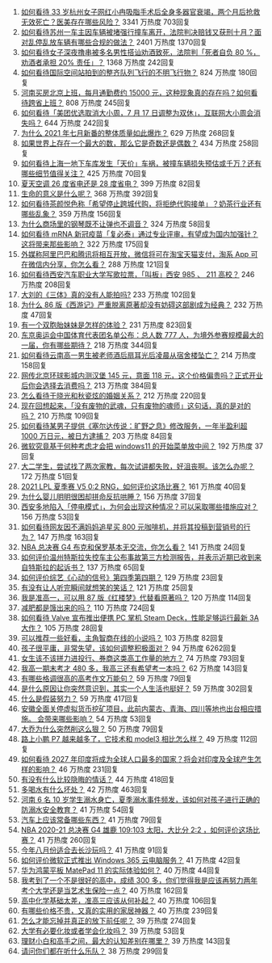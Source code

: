 1. [如何看待 33 岁杭州女子网红小冉吸脂手术后全身多器官衰竭，两个月后抢救无效死亡？医美存在哪些风险？](https://www.zhihu.com/question/472209083) 3341 万热度 703回复
1. [如何看待苏州一车主因车辆被堵强行撞车离开，法院判决赔钱又获刑十月？面对乱停乱放车辆有哪些合规的做法？](https://www.zhihu.com/question/471765849) 2401 万热度 1370回复
1. [如何看待女子深夜撸串被多名男性搭讪劝酒致死，法院判「死者自负 80 %，劝酒者承担 20%  责任」？](https://www.zhihu.com/question/472132385) 1368 万热度 242回复
1. [如何看待国际空间站拍到的整齐队列飞行的不明飞行物？](https://www.zhihu.com/question/471639798) 824 万热度 180回复
1. [河南买房北京上班，每月通勤费约 15000 元，这种现象真的存在吗？如何看待跨省上班？](https://www.zhihu.com/question/472011106) 808 万热度 245回复
1. [如何看待「美团优选取消大小周，7 月 17 日调整为双休」，互联网大小周会消失吗？](https://www.zhihu.com/question/472214372) 644 万热度 242回复
1. [为什么 2021 年七月新番的整体质量如此爆炸？](https://www.zhihu.com/question/472117263) 629 万热度 268回复
1. [如果世界上存在一个最大的数，那么它是奇数还是偶数？](https://www.zhihu.com/question/470394192) 434 万热度 258回复
1. [如何看待上海一地下车库发生「天价」车祸，被撞车辆损失预估或千万？还有哪些细节值得关注？](https://www.zhihu.com/question/471226854) 425 万热度 70回复
1. [夏天空调 26 度省电还是 28 度省电？](https://www.zhihu.com/question/62311605) 399 万热度 82回复
1. [生命的意义是什么呢？](https://www.zhihu.com/question/63045541) 368 万热度 392回复
1. [如何看待茶颜悦色称「希望停止跨城代购，将拒绝代购接单」？奶茶行业还有哪些乱象？](https://www.zhihu.com/question/472267614) 359 万热度 156回复
1. [为什么商场里的钢琴既不让弹也不调音？](https://www.zhihu.com/question/461489839) 324 万热度 58回复
1. [如何看待 mRNA 新冠疫苗「复必泰」通过专业评审，有望成为国内加强针？这将带来那些影响？](https://www.zhihu.com/question/472315886) 322 万热度 175回复
1. [外媒称阿里巴巴和腾讯将相互开放，微信将可在淘宝天猫支付，淘系 App 可在微信内分享，你怎么看？](https://www.zhihu.com/question/472227384) 288 万热度 121回复
1. [如何看待西安汽车职业大学写歌拉票，「叫板」西安 985 、 211 高校？](https://www.zhihu.com/question/471951551) 246 万热度 208回复
1. [大刘的《三体》真的没有人能拍吗?](https://www.zhihu.com/question/470921173) 233 万热度 102回复
1. [为什么 86 版《西游记》严重脱离原著却没有妨碍这部剧成为经典？](https://www.zhihu.com/question/471039377) 232 万热度 47回复
1. [有一个双胞胎妹妹是怎样的体验？](https://www.zhihu.com/question/311692416) 231 万热度 823回复
1. [东京奥运会中国体育代表团名单公布：总人数 777 人，为境外参赛规模最大的一届，你有哪些期待？](https://www.zhihu.com/question/472186155) 218 万热度 344回复
1. [如何看待云南高一男生被老师酒后扇耳光后凌晨从宿舍楼坠亡？](https://www.zhihu.com/question/471501417) 214 万热度 158回复
1. [网传北京环球影城内测汉堡 145 元，意面 118 元，这个价格偏贵吗？正式开业后你会选择去消费吗？](https://www.zhihu.com/question/472230170) 213 万热度 384回复
1. [怎么看待于晓光和秋瓷炫的婚姻关系？](https://www.zhihu.com/question/472311003) 212 万热度 220回复
1. [现在回想起来，「没有废物的武魂，只有废物的魂师」这句话，真的是对的吗？](https://www.zhihu.com/question/472035395) 210 万热度 109回复
1. [如何看待某男子提供《塞尔达传说：旷野之息》修改服务，一年半盈利超 1000 万日元，被日方逮捕？](https://www.zhihu.com/question/471727845) 203 万热度 84回复
1. [微软究竟基于何种考虑才会把 windows11 的开始菜单放中间？](https://www.zhihu.com/question/471216273) 192 万热度 37回复
1. [大二学生，尝试找了两次家教，每次试讲都失败，好沮丧啊。该怎么办呢？](https://www.zhihu.com/question/345940005) 172 万热度 51回复
1. [2021 LPL 夏季赛 V5 0:2 RNG，如何评价这场比赛？](https://www.zhihu.com/question/472386993) 161 万热度 40回复
1. [为什么婴儿明明很困却拼命反抗哄睡？](https://www.zhihu.com/question/326867217) 156 万热度 37回复
1. [西安多地陷入「停电模式」，为何会出现这种情况？可以采取哪些措施应对？](https://www.zhihu.com/question/472165223) 156 万热度 53回复
1. [如何看待网友因不满妈妈追星买 800 元咖啡机，并将其投稿到营销号的行为？](https://www.zhihu.com/question/472224435) 147 万热度 163回复
1. [NBA 总决赛 G4 布克和保罗基本无交流，你怎么看？](https://www.zhihu.com/question/472321006) 141 万热度 24回复
1. [如何评价温州特斯拉失控车主公布事故第三方检测报告，并表示近期已收到来自特斯拉的起诉书？](https://www.zhihu.com/question/472219689) 137 万热度 65回复
1. [如何评价综艺《心动的信号》第四季第四期？](https://www.zhihu.com/question/472219160) 129 万热度 23回复
1. [有没有让人听完瞬间就想笑的笑话？](https://www.zhihu.com/question/467141438) 121 万热度 25回复
1. [我是准高一，可以用 87 版《红楼梦》代替看原著吗？](https://www.zhihu.com/question/472111121) 120 万热度 114回复
1. [减肥都是饿出来的吗？](https://www.zhihu.com/question/446278658) 110 万热度 724回复
1. [如何看待 Valve 宣布推出便携 PC 掌机 Steam Deck，性能足够运行最新 3A 大作？](https://www.zhihu.com/question/472485407) 105 万热度 28回复
1. [可以推荐一些好看，主角智商在线的小说吗？](https://www.zhihu.com/question/438635840) 103 万热度 82回复
1. [孩子很平庸，非常失望，该如何调整积极面对？](https://www.zhihu.com/question/341127721) 94 万热度 6262回复
1. [女生该不该拼力进投行、券商这类高工作量的地方？](https://www.zhihu.com/question/36710812) 74 万热度 793回复
1. [我高一期末考才 480 多，我高三还有希望考一本吗？](https://www.zhihu.com/question/471762476) 62 万热度 143回复
1. [有哪些格调很高的高考作文万能句？](https://www.zhihu.com/question/265353821) 59 万热度 79回复
1. [是什么原因让你突然意识到，其实一个人生活也挺好？](https://www.zhihu.com/question/470094132) 59 万热度 302回复
1. [什么是假装努力？](https://www.zhihu.com/question/459941838) 59 万热度 417回复
1. [安徽全面关停虚拟货币挖矿项目，此前内蒙古、青海、四川等地也出台相应措施。 会带来哪些影响？](https://www.zhihu.com/question/472165845) 54 万热度 53回复
1. [大乔为什么突然削这么狠？](https://www.zhihu.com/question/471909961) 50 万热度 79回复
1. [路上小鹏 P7 越来越多了，它技术和 model3 相比怎么样？](https://www.zhihu.com/question/472224221) 49 万热度 112回复
1. [如何看待 2027 年印度将成为全球人口最多的国家？将会对印度及全球产生怎样的影响？](https://www.zhihu.com/question/471764919) 46 万热度 231回复
1. [有没有什么比较隐晦的情话？](https://www.zhihu.com/question/423230600) 44 万热度 418回复
1. [多喝水有什么坏处？](https://www.zhihu.com/question/468560630) 42 万热度 463回复
1. [河南 6 名 10 岁学生溺水身亡，夏季溺水事件频发，该如何对孩子进行正确的防溺水安全教育？](https://www.zhihu.com/question/472167395) 41 万热度 54回复
1. [汽车上应该常备哪些东西？](https://www.zhihu.com/question/452052681) 41 万热度 79回复
1. [NBA 2020-21 总决赛 G4 雄鹿 109:103 太阳，大比分 2:2 ，如何评价这场比赛？](https://www.zhihu.com/question/472304899) 41 万热度 260回复
1. [今年八月份适合去长沙玩吗？](https://www.zhihu.com/question/471421747) 41 万热度 91回复
1. [如何评价微软正式推出 Windows 365 云电脑服务？](https://www.zhihu.com/question/472292357) 41 万热度 42回复
1. [华为鸿蒙平板 MatePad 11 的实际体验如何？](https://www.zhihu.com/question/472308024) 40 万热度 44回复
1. [我考到了一个不是很好的高中，成绩 300 多，你们觉得我是应该再努力两年考个大学还是当艺术生保险一点？](https://www.zhihu.com/question/472040721) 40 万热度 162回复
1. [高中化学基础太差，准高三应该从何补起？](https://www.zhihu.com/question/466943473) 40 万热度 106回复
1. [有哪些价格不贵，又真的实用的家居神器？](https://www.zhihu.com/question/420432627) 40 万热度 239回复
1. [怎么才能忘掉并真正的放下前任呢？](https://www.zhihu.com/question/472312273) 39 万热度 274回复
1. [大学有必要化妆或者学会化妆吗？](https://www.zhihu.com/question/471908843) 39 万热度 53回复
1. [理财小白和高手之间，最大的认知差别在哪里？](https://www.zhihu.com/question/471112300) 39 万热度 143回复
1. [请问你们都在听什么乐队？](https://www.zhihu.com/question/457932935) 38 万热度 299回复